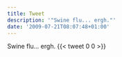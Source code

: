 ```yaml
---
title: Tweet
description: '"Swine flu... ergh."'
date: '2009-07-21T08:07:48+01:00'
---
```

Swine flu... ergh.
      {{< tweet 0 0 >}}
    

